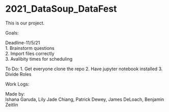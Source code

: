 # 2021_DataSoup_DataFest  
This is our project.  

Goals:  
  
Deadline-11/5/21  
    1. Brainstorm questions  
    2. Import files correctly  
    3. Avalibity times for scheduling  


To Do:
    1. Get everyone clone the repo
    2. Have jupyter notebook installed
    3. Divide Roles 
  
  
  
  
Work Logs:  
  
  
  
  
Made by:  
Ishana Garuda, Lily Jade Chiang, Patrick Dewey, James DeLoach, Benjamin Zeitlin 

